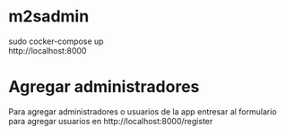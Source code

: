 # m2sadmin
sudo cocker-compose up<br>
http://localhost:8000

# Agregar administradores
Para agregar administradores o usuarios de la app entresar al formulario para agregar usuarios en
http://localhost:8000/register
